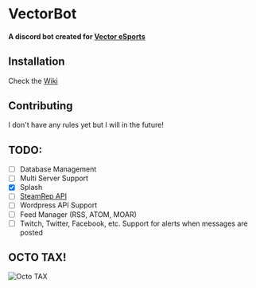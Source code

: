 # VectorBot
#### A discord bot created for [Vector eSports](http://vectoresports.co.za)

## Installation
Check the [Wiki](/wiki)

## Contributing
I don't have any rules yet but I will in the future!

## TODO:
- [ ] Database Management
- [ ] Multi Server Support
- [x] Splash
- [ ] [SteamRep API](https://github.com/EliteKast/libzaek.py)
- [ ] Wordpress API Support
- [ ] Feed Manager (RSS, ATOM, MOAR)
- [ ] Twitch, Twitter, Facebook, etc. Support for alerts when messages are posted

## OCTO TAX!
![Octo TAX](https://assets-cdn.github.com/images/modules/logos_page/Octocat.png)